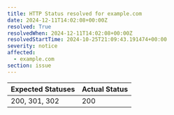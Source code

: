 ```yaml
---
title: HTTP Status resolved for example.com
date: 2024-12-11T14:02:08+00:00Z
resolved: True
resolvedWhen: 2024-12-11T14:02:08+00:00Z
resolvedStartTime: 2024-10-25T21:09:43.191474+00:00
severity: notice
affected:
  - example.com
section: issue
---
```


| Expected Statuses | Actual Status  |
|-------------------|----------------|
| 200, 301, 302 | 200 |
